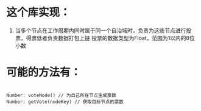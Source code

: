 # 这个库实现：

1. 当多个节点在工作周期内同时属于同一个自治域时，负责为这些节点进行投票，得票低者负责数据打包上链
投票的数据类型为Float，范围为1以内的8位小数

# 可能的方法有：

```

Number: voteNode() // 为自己所在节点生成票数
Number: getVote(nodeKey) // 获取目标节点的票数

```